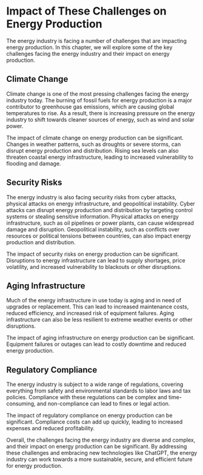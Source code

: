 Impact of These Challenges on Energy Production
=========================================================================================

The energy industry is facing a number of challenges that are impacting energy production. In this chapter, we will explore some of the key challenges facing the energy industry and their impact on energy production.

Climate Change
--------------

Climate change is one of the most pressing challenges facing the energy industry today. The burning of fossil fuels for energy production is a major contributor to greenhouse gas emissions, which are causing global temperatures to rise. As a result, there is increasing pressure on the energy industry to shift towards cleaner sources of energy, such as wind and solar power.

The impact of climate change on energy production can be significant. Changes in weather patterns, such as droughts or severe storms, can disrupt energy production and distribution. Rising sea levels can also threaten coastal energy infrastructure, leading to increased vulnerability to flooding and damage.

Security Risks
--------------

The energy industry is also facing security risks from cyber attacks, physical attacks on energy infrastructure, and geopolitical instability. Cyber attacks can disrupt energy production and distribution by targeting control systems or stealing sensitive information. Physical attacks on energy infrastructure, such as oil pipelines or power plants, can cause widespread damage and disruption. Geopolitical instability, such as conflicts over resources or political tensions between countries, can also impact energy production and distribution.

The impact of security risks on energy production can be significant. Disruptions to energy infrastructure can lead to supply shortages, price volatility, and increased vulnerability to blackouts or other disruptions.

Aging Infrastructure
--------------------

Much of the energy infrastructure in use today is aging and in need of upgrades or replacement. This can lead to increased maintenance costs, reduced efficiency, and increased risk of equipment failures. Aging infrastructure can also be less resilient to extreme weather events or other disruptions.

The impact of aging infrastructure on energy production can be significant. Equipment failures or outages can lead to costly downtime and reduced energy production.

Regulatory Compliance
---------------------

The energy industry is subject to a wide range of regulations, covering everything from safety and environmental standards to labor laws and tax policies. Compliance with these regulations can be complex and time-consuming, and non-compliance can lead to fines or legal action.

The impact of regulatory compliance on energy production can be significant. Compliance costs can add up quickly, leading to increased expenses and reduced profitability.

Overall, the challenges facing the energy industry are diverse and complex, and their impact on energy production can be significant. By addressing these challenges and embracing new technologies like ChatGPT, the energy industry can work towards a more sustainable, secure, and efficient future for energy production.
